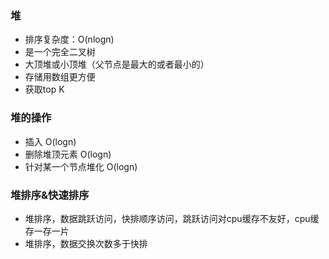 ### 堆
- 排序复杂度：O(nlogn)
- 是一个完全二叉树
- 大顶堆或小顶堆（父节点是最大的或者最小的）
- 存储用数组更方便
- 获取top K

### 堆的操作
- 插入   O(logn)
- 删除堆顶元素  O(logn)
- 针对某一个节点堆化  O(logn)


### 堆排序&快速排序
- 堆排序，数据跳跃访问，快排顺序访问，跳跃访问对cpu缓存不友好，cpu缓存一存一片
- 堆排序，数据交换次数多于快排


